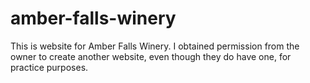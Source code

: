 # amber-falls-winery
This is website for Amber Falls Winery. I obtained permission from the owner to create another website, even though they do have one, for practice purposes.
